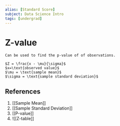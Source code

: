 ```yaml
---
alias: [Standard Score]
subject: Data Science Intro
tags: [undergrad]
---
```

# Z-value


```ad-note
Can be used to find the p-value of of observations.
```

```ad-math
$Z = \frac{x - \mu}{\sigma}$
$x=\text{observed value}$
$\mu = \text{sample mean}$
$\sigma = \text{sample standard deviation}$
```

## References
1. [[Sample Mean]]
2. [[Sample Standard Deviation]]
3. [[P-value]]
4. ![[Z-table]]